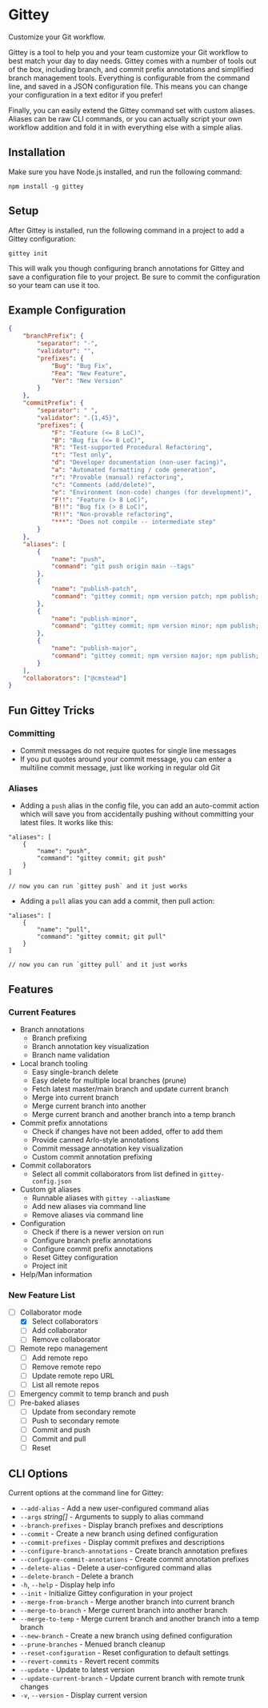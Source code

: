 # Gittey #

Customize your Git workflow.

Gittey is a tool to help you and your team customize your Git workflow to best match your day to day needs. Gittey comes with a number of tools out of the box, including branch, and commit prefix annotations and simplified branch management tools. Everything is configurable from the command line, and saved in a JSON configuration file. This means you can change your configuration in a text editor if you prefer!

Finally, you can easily extend the Gittey command set with custom aliases. Aliases can be raw CLI commands, or you can actually script your own workflow addition and fold it in with everything else with a simple alias.

## Installation ##

Make sure you have Node.js installed, and run the following command:

```
npm install -g gittey
```

## Setup ##

After Gittey is installed, run the following command in a project to add a Gittey configuration:

```
gittey init
```

This will walk you though configuring branch annotations for Gittey and save a configuration file to your project. Be sure to commit the configuration so your team can use it too.

## Example Configuration ##

```json
{
    "branchPrefix": {
        "separator": "-",
        "validator": "",
        "prefixes": {
            "Bug": "Bug Fix",
            "Fea": "New Feature",
            "Ver": "New Version"
        }
    },
    "commitPrefix": {
        "separator": " ",
        "validator": ".{1,45}",
        "prefixes": {
            "F": "Feature (<= 8 LoC)",
            "B": "Bug fix (<= 8 LoC)",
            "R": "Test-supported Procedural Refactoring",
            "t": "Test only",
            "d": "Developer documentation (non-user facing)",
            "a": "Automated formatting / code generation",
            "r": "Provable (manual) refactoring",
            "c": "Comments (add/delete)",
            "e": "Environment (non-code) changes (for development)",
            "F!!": "Feature (> 8 LoC)",
            "B!!": "Bug fix (> 8 LoC)",
            "R!!": "Non-provable refactoring",
            "***": "Does not compile -- intermediate step"
        }
    },
    "aliases": [
        {
            "name": "push",
            "command": "git push origin main --tags"
        },
        {
            "name": "publish-patch",
            "command": "gittey commit; npm version patch; npm publish; gittey push"
        },
        {
            "name": "publish-minor",
            "command": "gittey commit; npm version minor; npm publish; gittey push"
        },
        {
            "name": "publish-major",
            "command": "gittey commit; npm version major; npm publish; gittey push"
        }
    ],
    "collaborators": ["@cmstead"]
}
```

## Fun Gittey Tricks ##

### Committing ###

- Commit messages do not require quotes for single line messages
- If you put quotes around your commit message, you can enter a multiline commit message, just like working in regular old Git

### Aliases ###

- Adding a `push` alias in the config file, you can add an auto-commit action which will save you from accidentally pushing without committing your latest files. It works like this:

```
"aliases": [
    {
        "name": "push",
        "command": "gittey commit; git push"
    }
]

// now you can run `gittey push` and it just works
```

- Adding a `pull` alias you can add a commit, then pull action:

```
"aliases": [
    {
        "name": "pull",
        "command": "gittey commit; git pull"
    }
]

// now you can run `gittey pull` and it just works
```

## Features ##

### Current Features ###

- Branch annotations
    - Branch prefixing
    - Branch annotation key visualization
    - Branch name validation
- Local branch tooling
    - Easy single-branch delete
    - Easy delete for multiple local branches (prune)
    - Fetch latest master/main branch and update current branch
    - Merge into current branch
    - Merge current branch into another
    - Merge current branch and another branch into a temp branch
- Commit prefix annotations
    - Check if changes have not been added, offer to add them
    - Provide canned Arlo-style annotations
    - Commit message annotation key visualization
    - Custom commit annotation prefixing
- Commit collaborators
    - Select all commit collaborators from list defined in `gittey-config.json`
- Custom git aliases
    - Runnable aliases with `gittey --aliasName`
    - Add new aliases via command line
    - Remove aliases via command line
- Configuration
    - Check if there is a newer version on run
    - Configure branch prefix annotations
    - Configure commit prefix annotations
    - Reset Gittey configuration
    - Project init
- Help/Man information

### New Feature List ###

- [ ] Collaborator mode
    - [x] Select collaborators
    - [ ] Add collaborator
    - [ ] Remove collaborator
- [ ] Remote repo management
    - [ ] Add remote repo
    - [ ] Remove remote repo
    - [ ] Update remote repo URL
    - [ ] List all remote repos
- [ ] Emergency commit to temp branch and push
- [ ] Pre-baked aliases
    - [ ] Update from secondary remote
    - [ ] Push to secondary remote
    - [ ] Commit and push
    - [ ] Commit and pull
    - [ ] Reset

## CLI Options ##

Current options at the command line for Gittey:

- `--add-alias` - Add a new user-configured command alias
- `--args` *string[]* - Arguments to supply to alias command
- `--branch-prefixes` - Display branch prefixes and descriptions
- `--commit` - Create a new branch using defined configuration
- `--commit-prefixes` - Display commit prefixes and descriptions
- `--configure-branch-annotations` - Create branch annotation prefixes
- `--configure-commit-annotations` - Create commit annotation prefixes
- `--delete-alias` - Delete a user-configured command alias
- `--delete-branch` - Delete a branch
- `-h`, `--help` - Display help info
- `--init` - Initialize Gittey configuration in your project
- `--merge-from-branch` - Merge another branch into current branch
- `--merge-to-branch` - Merge current branch into another branch
- `--merge-to-temp` - Merge current branch and another branch into a temp branch
- `--new-branch` - Create a new branch using defined configuration
- `--prune-branches` - Menued branch cleanup
- `--reset-configuration` - Reset configuration to default settings
- `--revert-commits` - Revert recent commits
- `--update` - Update to latest version
- `--update-current-branch` - Update current branch with remote trunk changes
- `-v`, `--version` - Display current version